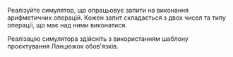 Реалізуйте симулятор, що опрацьовує запити на виконання арифметичних операцій. Кожен запит складається з двох чисел та типу операції, що має над ними виконатися.

Реалізацію симулятора здійсніть з використанням шаблону проєктування Ланцюжок обов'язків.

